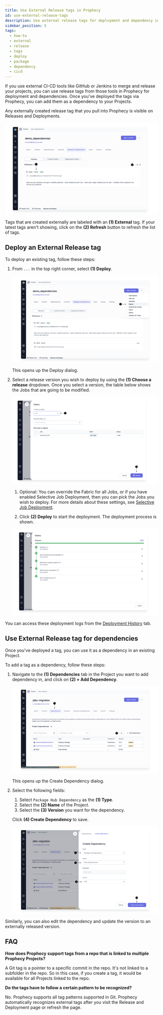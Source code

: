 ```yaml
---
title: Use External Release tags in Prophecy
id: use-external-release-tags
description: Use external release tags for deployment and dependency in Prophecy
sidebar_position: 5
tags:
  - how-to
  - external
  - release
  - tags
  - deploy
  - package
  - dependency
  - cicd
---
```


If you use external CI-CD tools like GitHub or Jenkins to merge and release your projects, you can use release tags from those tools in Prophecy for deployment and dependencies. Once you've deployed the tags via Prophecy, you can add them as a dependency to your Projects.

Any externally created release tag that you pull into Prophecy is visible on Releases and Deployments.

![External_tags_list](img/external_release_tag_list.png)

Tags that are created externally are labeled with an **(1) External** tag. If your latest tags aren't showing, click on the **(2) Refresh** button to refresh the list of tags.

## Deploy an External Release tag

To deploy an existing tag, follow these steps:

1. From `...` in the top right corner, select **(1) Deploy**.

   ![Deploy_button](img/external_release_tag_deploy.png)

   This opens up the Deploy dialog.

2. Select a release version you wish to deploy by using the **(1) Choose a release** dropdown. Once you select a version, the table below shows the Jobs that are going to be modified.

   ![Deploy_start](img/external_release_tag_deploy_start.png)

   1. Optional: You can override the Fabric for all Jobs, or if you have enabled Selective Job Deployment, then you can pick the Jobs you wish to deploy. For more details about these settings, see [Selective Job Deployment](./deployment.md#selective-job-deployment).

   2. Click **(2) Deploy** to start the deployment. The deployment process is shown.

   ![Deploy_finished](img/external_release_tag_deploy_complete.png)

You can access these deployment logs from the [Deployment History](./deployment.md#deployment-history) tab.

## Use External Release tag for dependencies

Once you've deployed a tag, you can use it as a dependency in an existing Project.

To add a tag as a dependency, follow these steps:

1. Navigate to the **(1) Dependencies** tab in the Project you want to add dependency in, and click on **(2) + Add Dependency**.

   ![Add_dependency](img/external_release_tag_dependency.png)

   This opens up the Create Dependency dialog.

2. Select the following fields:

   1. Select `Package Hub Dependency` as the **(1) Type**.
   2. Select the **(2) Name** of the Project.
   3. Select the **(3) Version** you want for the dependency.

   Click **(4) Create Dependency** to save.

   ![Add_dependency_2](img/external_release_tag_create_dependency.png)

Similarly, you can also edit the dependency and update the version to an externally released version.

## FAQ

**How does Prophecy support tags from a repo that is linked to multiple Prophecy Projects?**

A Git tag is a pointer to a specific commit in the repo. It's not linked to a subfolder in the repo. So in this case, if you create a tag, it would be available for all Projects linked to the repo.

**Do the tags have to follow a certain pattern to be recognized?**

No. Prophecy supports all tag patterns supported in Git. Prophecy automatically recognizes external tags after you visit the Release and Deployment page or refresh the page.
